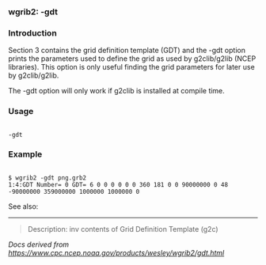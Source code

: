 
### wgrib2: -gdt



### Introduction



Section 3 contains the grid definition template (GDT) 
and the -gdt option prints the
parameters used to define the grid as
used by g2clib/g2lib (NCEP libraries). This option is
only useful finding the grid parameters for later use
by g2clib/g2lib. 




The -gdt option will only
work if g2clib is installed at compile time.



### Usage




```

-gdt

```

### Example



```

$ wgrib2 -gdt png.grb2
1:4:GDT Number= 0 GDT= 6 0 0 0 0 0 0 360 181 0 0 90000000 0 48 -90000000 359000000 1000000 1000000 0

```



See also: 





----

>Description: inv          contents of Grid Definition Template (g2c)

_Docs derived from <https://www.cpc.ncep.noaa.gov/products/wesley/wgrib2/gdt.html>_